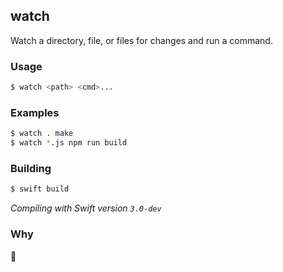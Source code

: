 ## watch

Watch a directory, file, or files for changes and run a command.

### Usage

~~~ bash
$ watch <path> <cmd>...
~~~

### Examples

~~~ bash
$ watch . make
$ watch *.js npm run build
~~~

### Building

~~~ bash
$ swift build
~~~

*Compiling with Swift version `3.0-dev`*

### Why

:shrug:
